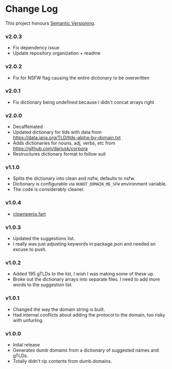 Change Log
==========

This project honours [Semantic Versioning](http://semver.org/).

### v2.0.3
* Fix dependency issue
* Update repository organization + readme

### v2.0.2
* Fix for NSFW flag causing the entire dictionary to be overwritten

### v2.0.1
* Fix dictionary being undefined because I didn't concat arrays right

### v2.0.0
* Decaffeinated
* Updated dictionary for tlds with data from https://data.iana.org/TLD/tlds-alpha-by-domain.txt
* Adds dictionaries for nouns, adj, verbs, etc from https://github.com/dariusk/corpora
* Restructures dictionary format to follow suit

### v1.1.0
* Splits the dictionary into clean and nsfw, defaults to nsfw.
* Dictionary is configurable via `HUBOT_DOMAIN_ME_SFW` environment variable.
* The code is considerably cleaner.

### v1.0.4
* [clownpenis.fart](http://vimeo.com/82393638)

### v1.0.3
* Updated the suggestions list.
* I really was just adjusting keywords in package.json and needed an excuse to push.

### v1.0.2
* Added 195 gTLDs to the list, I wish I was making some of these up.
* Broke out the dictionary arrays into separate files. I need to add more words to the suggestion list.

### v1.0.1
* Changed the way the domain string is built.
* Had internal conflicts about adding the protocol to the domain, too risky with unfurling.

### v1.0.0
* Inital release
* Generates dumb domains from a dictionary of suggested names and gTLDs.
* Totally didn't rip contents from dumb.domains.
